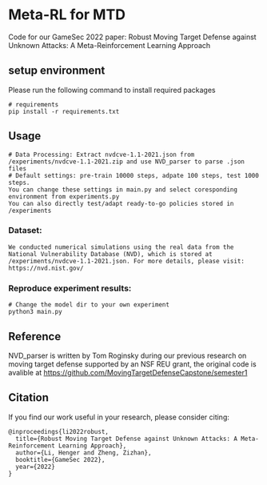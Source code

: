 # Meta-RL for MTD

Code for our GameSec 2022 paper: Robust Moving Target Defense against Unknown Attacks: A Meta-Reinforcement Learning Approach

## setup environment

Please run the following command to install required packages

```
# requirements
pip install -r requirements.txt
```

## Usage

```
# Data Processing: Extract nvdcve-1.1-2021.json from /experiments/nvdcve-1.1-2021.zip and use NVD_parser to parse .json files
# Default settings: pre-train 10000 steps, adpate 100 steps, test 1000 steps. 
You can change these settings in main.py and select coresponding environment from experiments.py
You can also directly test/adapt ready-to-go policies stored in /experiments
```

### Dataset:

```
We conducted numerical simulations using the real data from the National Vulnerability Database (NVD), which is stored at /experiments/nvdcve-1.1-2021.json. For more details, please visit: https://nvd.nist.gov/
```

### Reproduce experiment results:
```
# Change the model dir to your own experiment
python3 main.py
```

## Reference

NVD_parser is written by Tom Roginsky during our previous research on moving target defense supported by an NSF REU grant, the original code is avalible at https://github.com/MovingTargetDefenseCapstone/semester1


## Citation
If you find our work useful in your research, please consider citing:
```
@inproceedings{li2022robust,
  title={Robust Moving Target Defense against Unknown Attacks: A Meta-Reinforcement Learning Approach},
  author={Li, Henger and Zheng, Zizhan},
  booktitle={GameSec 2022},
  year={2022}
}
